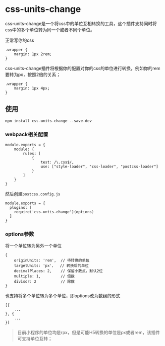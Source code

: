 # css-units-change
css-units-change是一个将css中的单位互相转换的工具，这个插件支持同时将css中的多个单位转为同一个或者不同个单位。

正常写你的css
```
.wrapper {
    margin: 1px 2rem;
}
```

css-units-change插件将根据你的配置对你的css的单位进行转换，例如你的rem要转为px，按照2倍的关系；

```
.wrapper {
    margin: 1px 4px;
}
```

## 使用
```
npm install css-units-change --save-dev
```
### webpack相关配置
```
module.exports = {
    module: {
        rules: [
            {
                test: /\.css$/,
                use: ["style-loader", "css-loader", "postcss-loader"]
            }
        ]
    }
}
```
然后创建```postcss.config.js```
```
module.exports = {
  plugins: [
    require('css-untis-change')(options)
  ]
}
```

### options参数
将一个单位转为另外一个单位
```
{
    originUnits: 'rem',  // 待转换的单位
    targetUnits: 'px'，  // 转换后的单位
    decimalPlaces: 2,    // 保留小数点，默认2位
    multiple: 1,         // 倍数
    divisor: 2           // 除数
}
```

也支持将多个单位转为多个单位，即options改为数组的形式
```
[{
    ...
}, {
    ...
}]
```


> 目前小程序的单位均是rpx，但是可能H5转换的单位是px或者rem，该插件可支持单位互转； 

  



